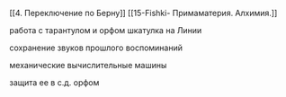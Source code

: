 [[4. Переключение по Берну]]
[[15-Fishki- Примаматерия. Алхимия.]]

работа с тарантулом и орфом
шкатулка на Линии

сохранение звуков прошлого воспоминаний

механические вычислительные машины

защита ее в с.д. орфом


